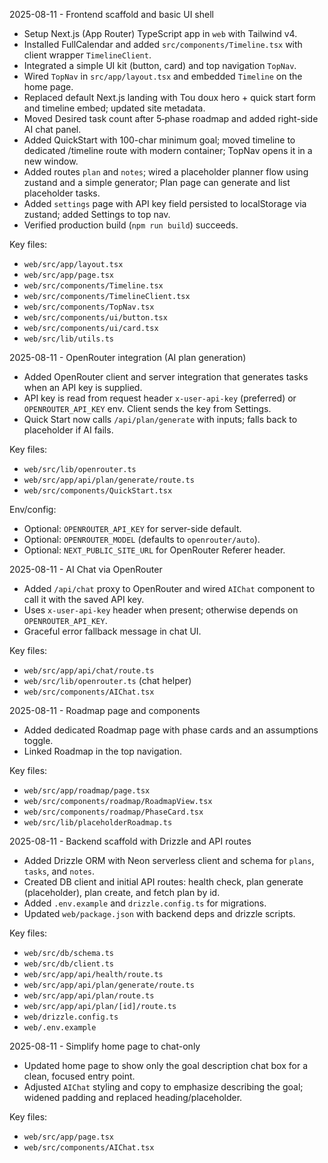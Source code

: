 2025-08-11 - Frontend scaffold and basic UI shell
- Setup Next.js (App Router) TypeScript app in `web` with Tailwind v4.
- Installed FullCalendar and added `src/components/Timeline.tsx` with client wrapper `TimelineClient`.
- Integrated a simple UI kit (button, card) and top navigation `TopNav`.
- Wired `TopNav` in `src/app/layout.tsx` and embedded `Timeline` on the home page.
- Replaced default Next.js landing with Tou doux hero + quick start form and timeline embed; updated site metadata.
- Moved Desired task count after 5‑phase roadmap and added right-side AI chat panel.
- Added QuickStart with 100-char minimum goal; moved timeline to dedicated /timeline route with modern container; TopNav opens it in a new window.
- Added routes `plan` and `notes`; wired a placeholder planner flow using zustand and a simple generator; Plan page can generate and list placeholder tasks.
- Added `settings` page with API key field persisted to localStorage via zustand; added Settings to top nav.
- Verified production build (`npm run build`) succeeds.

Key files:
- `web/src/app/layout.tsx`
- `web/src/app/page.tsx`
- `web/src/components/Timeline.tsx`
- `web/src/components/TimelineClient.tsx`
- `web/src/components/TopNav.tsx`
- `web/src/components/ui/button.tsx`
- `web/src/components/ui/card.tsx`
- `web/src/lib/utils.ts`

2025-08-11 - OpenRouter integration (AI plan generation)
- Added OpenRouter client and server integration that generates tasks when an API key is supplied.
- API key is read from request header `x-user-api-key` (preferred) or `OPENROUTER_API_KEY` env. Client sends the key from Settings.
- Quick Start now calls `/api/plan/generate` with inputs; falls back to placeholder if AI fails.

Key files:
- `web/src/lib/openrouter.ts`
- `web/src/app/api/plan/generate/route.ts`
- `web/src/components/QuickStart.tsx`

Env/config:
- Optional: `OPENROUTER_API_KEY` for server-side default.
- Optional: `OPENROUTER_MODEL` (defaults to `openrouter/auto`).
- Optional: `NEXT_PUBLIC_SITE_URL` for OpenRouter Referer header.

2025-08-11 - AI Chat via OpenRouter
- Added `/api/chat` proxy to OpenRouter and wired `AIChat` component to call it with the saved API key.
- Uses `x-user-api-key` header when present; otherwise depends on `OPENROUTER_API_KEY`.
- Graceful error fallback message in chat UI.

Key files:
- `web/src/app/api/chat/route.ts`
- `web/src/lib/openrouter.ts` (chat helper)
- `web/src/components/AIChat.tsx`

2025-08-11 - Roadmap page and components
- Added dedicated Roadmap page with phase cards and an assumptions toggle.
- Linked Roadmap in the top navigation.

Key files:
- `web/src/app/roadmap/page.tsx`
- `web/src/components/roadmap/RoadmapView.tsx`
- `web/src/components/roadmap/PhaseCard.tsx`
- `web/src/lib/placeholderRoadmap.ts`

2025-08-11 - Backend scaffold with Drizzle and API routes
- Added Drizzle ORM with Neon serverless client and schema for `plans`, `tasks`, and `notes`.
- Created DB client and initial API routes: health check, plan generate (placeholder), plan create, and fetch plan by id.
- Added `.env.example` and `drizzle.config.ts` for migrations.
- Updated `web/package.json` with backend deps and drizzle scripts.

Key files:
- `web/src/db/schema.ts`
- `web/src/db/client.ts`
- `web/src/app/api/health/route.ts`
- `web/src/app/api/plan/generate/route.ts`
- `web/src/app/api/plan/route.ts`
- `web/src/app/api/plan/[id]/route.ts`
- `web/drizzle.config.ts`
- `web/.env.example`

2025-08-11 - Simplify home page to chat-only
- Updated home page to show only the goal description chat box for a clean, focused entry point.
- Adjusted `AIChat` styling and copy to emphasize describing the goal; widened padding and replaced heading/placeholder.

Key files:
- `web/src/app/page.tsx`
- `web/src/components/AIChat.tsx`
